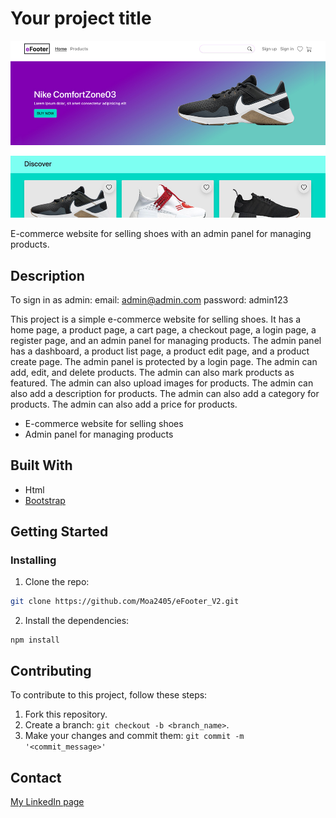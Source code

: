 # Your project title

![image](/public/eFooter.jpg)

E-commerce website for selling shoes with an admin panel for managing products.

## Description

To sign in as admin:
email: admin@admin.com
password: admin123

This project is a simple e-commerce website for selling shoes. It has a home page, a product page, a cart page, a checkout page, a login page, a register page, and an admin panel for managing products. The admin panel has a dashboard, a product list page, a product edit page, and a product create page. The admin panel is protected by a login page. The admin can add, edit, and delete products. The admin can also mark products as featured. The admin can also upload images for products. The admin can also add a description for products. The admin can also add a category for products. The admin can also add a price for products. 

- E-commerce website for selling shoes
- Admin panel for managing products

## Built With

- Html
- [Bootstrap](https://getbootstrap.com)

## Getting Started

### Installing

1. Clone the repo:

```bash
git clone https://github.com/Moa2405/eFooter_V2.git
```

2. Install the dependencies:

```
npm install
```

## Contributing

To contribute to this project, follow these steps:

1. Fork this repository.
2. Create a branch: `git checkout -b <branch_name>`.
3. Make your changes and commit them: `git commit -m '<commit_message>'`

## Contact

[My LinkedIn page](https://www.linkedin.com/in/mohamed-mokadem-9a9290242/)